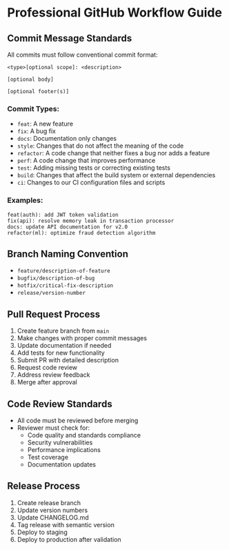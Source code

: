 # Professional GitHub Workflow Guide

## Commit Message Standards

All commits must follow conventional commit format:

```
<type>[optional scope]: <description>

[optional body]

[optional footer(s)]
```

### Commit Types:
- `feat`: A new feature
- `fix`: A bug fix
- `docs`: Documentation only changes
- `style`: Changes that do not affect the meaning of the code
- `refactor`: A code change that neither fixes a bug nor adds a feature
- `perf`: A code change that improves performance
- `test`: Adding missing tests or correcting existing tests
- `build`: Changes that affect the build system or external dependencies
- `ci`: Changes to our CI configuration files and scripts

### Examples:
```
feat(auth): add JWT token validation
fix(api): resolve memory leak in transaction processor
docs: update API documentation for v2.0
refactor(ml): optimize fraud detection algorithm
```

## Branch Naming Convention

- `feature/description-of-feature`
- `bugfix/description-of-bug`
- `hotfix/critical-fix-description`
- `release/version-number`

## Pull Request Process

1. Create feature branch from `main`
2. Make changes with proper commit messages
3. Update documentation if needed
4. Add tests for new functionality
5. Submit PR with detailed description
6. Request code review
7. Address review feedback
8. Merge after approval

## Code Review Standards

- All code must be reviewed before merging
- Reviewer must check for:
  - Code quality and standards compliance
  - Security vulnerabilities
  - Performance implications
  - Test coverage
  - Documentation updates

## Release Process

1. Create release branch
2. Update version numbers
3. Update CHANGELOG.md
4. Tag release with semantic version
5. Deploy to staging
6. Deploy to production after validation